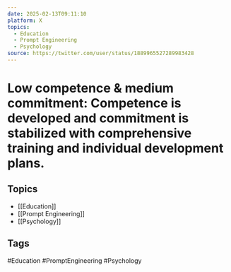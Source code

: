 ```yaml
---
date: 2025-02-13T09:11:10
platform: X
topics:
  - Education
  - Prompt Engineering
  - Psychology
source: https://twitter.com/user/status/1889965527289983428
---
```

# Low competence &amp; medium commitment: Competence is developed and commitment is stabilized with comprehensive training and individual development plans.

## Topics
- [[Education]]
- [[Prompt Engineering]]
- [[Psychology]]

## Tags
#Education #PromptEngineering #Psychology